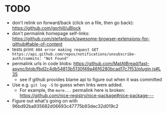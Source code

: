 TODO
====

* don't relink on forward/back (click on a file, then go back): https://github.com/gorhill/uBlock
* don't permalink homepage self-links: https://github.com/stefanbuck/awesome-browser-extensions-for-github#table-of-content
* tests print: `404 error making request GET https://api.github.com/repos/notifications/unsubscribe-auth/commits: "Not Found"`
* permalink urls in code blobs: https://github.com/MatAtBread/fast-async/blob/fbd2c4db54813b5130f49a46f6280bcad17c7f53/plugin.js#L35
  * see if github provides blame api to figure out when it was committed
* Use e.g. `git log -S` to guess when links were added.
  * For example, the `more...` permalink here is broken: https://github.com/nice-registry/nice-package#nice-package---
* Figure out what's going on with 96bd92ba935682d06693c47775b93dec32d019c2
